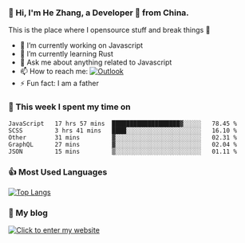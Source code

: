 ### 👋 Hi, I'm He Zhang, a Developer 🚀 from China.

This is the place where I opensource stuff and break things :rofl:

- 🔭  I’m currently working on Javascript
- 🌱  I’m currently learning Rust
- 💬  Ask me about anything related to Javascript
- 📫  How to reach me: [![Outlook](https://img.shields.io/badge/-Outlook-0078D4?style=flat&logo=Microsoft-Outlook&logoColor=white)](mailto:zhanghecool@outlook.com)
- ⚡  Fun fact: I am a father

### 💪 This week I spent my time on 
<!--START_SECTION:waka-->
```text
JavaScript   17 hrs 57 mins  ███████████████████▓░░░░░   78.45 % 
SCSS         3 hrs 41 mins   ████░░░░░░░░░░░░░░░░░░░░░   16.10 % 
Other        31 mins         ▓░░░░░░░░░░░░░░░░░░░░░░░░   02.31 % 
GraphQL      27 mins         ▓░░░░░░░░░░░░░░░░░░░░░░░░   02.04 % 
JSON         15 mins         ▒░░░░░░░░░░░░░░░░░░░░░░░░   01.11 % 
```
<!--END_SECTION:waka-->

### 👍 Most Used Languages
[![Top Langs](https://github-readme-stats.vercel.app/api/top-langs/?username=zhanghecool&layout=compact)](https://zhanghe.cool)

### 🌈 My blog 
[![Click to enter my website](https://cdn.jsdelivr.net/gh/zhanghecool/assets/images/gif/zhanghecools.gif)](https://zhanghe.cool)
